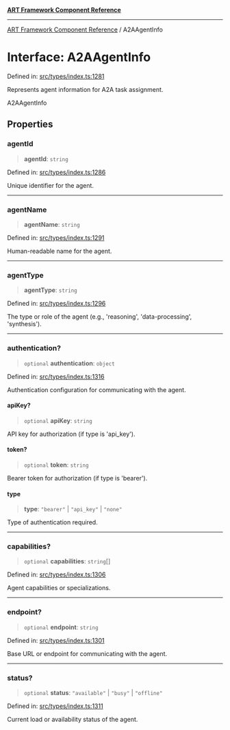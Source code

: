 [**ART Framework Component Reference**](../README.md)

***

[ART Framework Component Reference](../README.md) / A2AAgentInfo

# Interface: A2AAgentInfo

Defined in: [src/types/index.ts:1281](https://github.com/hashangit/ART/blob/fe46dfaaacd3f198d9540925c3184fcab0f9c813/src/types/index.ts#L1281)

Represents agent information for A2A task assignment.

 A2AAgentInfo

## Properties

### agentId

> **agentId**: `string`

Defined in: [src/types/index.ts:1286](https://github.com/hashangit/ART/blob/fe46dfaaacd3f198d9540925c3184fcab0f9c813/src/types/index.ts#L1286)

Unique identifier for the agent.

***

### agentName

> **agentName**: `string`

Defined in: [src/types/index.ts:1291](https://github.com/hashangit/ART/blob/fe46dfaaacd3f198d9540925c3184fcab0f9c813/src/types/index.ts#L1291)

Human-readable name for the agent.

***

### agentType

> **agentType**: `string`

Defined in: [src/types/index.ts:1296](https://github.com/hashangit/ART/blob/fe46dfaaacd3f198d9540925c3184fcab0f9c813/src/types/index.ts#L1296)

The type or role of the agent (e.g., 'reasoning', 'data-processing', 'synthesis').

***

### authentication?

> `optional` **authentication**: `object`

Defined in: [src/types/index.ts:1316](https://github.com/hashangit/ART/blob/fe46dfaaacd3f198d9540925c3184fcab0f9c813/src/types/index.ts#L1316)

Authentication configuration for communicating with the agent.

#### apiKey?

> `optional` **apiKey**: `string`

API key for authorization (if type is 'api_key').

#### token?

> `optional` **token**: `string`

Bearer token for authorization (if type is 'bearer').

#### type

> **type**: `"bearer"` \| `"api_key"` \| `"none"`

Type of authentication required.

***

### capabilities?

> `optional` **capabilities**: `string`[]

Defined in: [src/types/index.ts:1306](https://github.com/hashangit/ART/blob/fe46dfaaacd3f198d9540925c3184fcab0f9c813/src/types/index.ts#L1306)

Agent capabilities or specializations.

***

### endpoint?

> `optional` **endpoint**: `string`

Defined in: [src/types/index.ts:1301](https://github.com/hashangit/ART/blob/fe46dfaaacd3f198d9540925c3184fcab0f9c813/src/types/index.ts#L1301)

Base URL or endpoint for communicating with the agent.

***

### status?

> `optional` **status**: `"available"` \| `"busy"` \| `"offline"`

Defined in: [src/types/index.ts:1311](https://github.com/hashangit/ART/blob/fe46dfaaacd3f198d9540925c3184fcab0f9c813/src/types/index.ts#L1311)

Current load or availability status of the agent.
